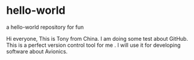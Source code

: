 # hello-world
a hello-world repository for fun

Hi everyone,
This is Tony from China. I am doing some test about GitHub. This is a perfect version control tool for me . I will use it for developing software about Avionics.
